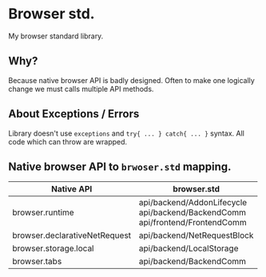 # Browser std.
My browser standard library.

## Why?
Because native browser API is badly designed. Often to make one logically change we must calls multiple API methods. 

## About Exceptions / Errors
Library doesn't use `exceptions` and `try{ ... } catch{ ... }` syntax. All code which can throw are wrapped.

## Native browser API to `brwoser.std` mapping.
| Native API | browser.std |
|-|-|
|browser.runtime|api/backend/AddonLifecycle <br> api/backend/BackendComm <br> api/frontend/FrontendComm|
|browser.declarativeNetRequest|api/backend/NetRequestBlock|
|browser.storage.local|api/backend/LocalStorage|
|browser.tabs|api/backend/BackendComm|
